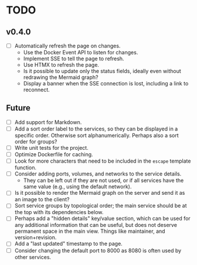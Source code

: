 # TODO

## v0.4.0

- [ ] Automatically refresh the page on changes.
  - Use the Docker Event API to listen for changes.
  - Implement SSE to tell the page to refresh.
  - Use HTMX to refresh the page.
  - Is it possible to update only the status fields, ideally even without redrawing the Mermaid graph?
  - Display a banner when the SSE connection is lost, including a link to reconnect.

## Future

- [ ] Add support for Markdown.
- [ ] Add a sort order label to the services, so they can be displayed in a specific order. Otherwise sort alphanumerically. Perhaps also a sort order for groups?
- [ ] Write unit tests for the project.
- [ ] Optimize Dockerfile for caching.
- [ ] Look for more characters that need to be included in the `escape` template function.
- [ ] Consider adding ports, volumes, and networks to the service details.
  - They can be left out if they are not used, or if all services have the same value (e.g., using the default network).
- [ ] Is it possible to render the Mermaid graph on the server and send it as an image to the client?
- [ ] Sort service groups by topological order; the main service should be at the top with its dependencies below.
- [ ] Perhaps add a "hidden details" key/value section, which can be used for any additional information that can be useful, but does not deserve permanent space in the main view. Things like maintainer, and version+revision.
- [ ] Add a "last updated" timestamp to the page.
- [ ] Consider changing the default port to 8000 as 8080 is often used by other services.